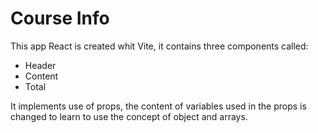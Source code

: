 # Course Info 

This app React is created whit Vite, it contains three components  called:
- Header
- Content
- Total
 
It implements use of props, the content of variables used in the props is changed to learn to use the concept of object and arrays. 

